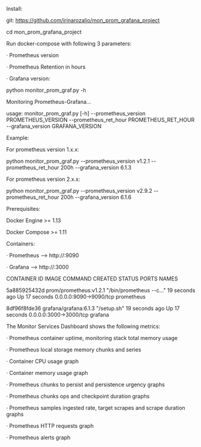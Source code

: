 Install:

git: https://github.com/irinarozalio/mon_prom_grafana_project

cd mon_prom_grafana_project



Run docker-compose with following 3 parameters: 

· Prometheus version

· Prometheus Retention in hours 

· Grafana version:


python monitor_prom_graf.py -h

Monitoring Prometheus-Grafana...

usage: monitor_prom_graf.py [-h] --prometheus_version PROMETHEUS_VERSION
                            --prometheus_ret_hour PROMETHEUS_RET_HOUR
                            --grafana_version GRAFANA_VERSION


Example:

For prometheus version 1.x.x:

python monitor_prom_graf.py --prometheus_version v1.2.1 --prometheus_ret_hour 200h --grafana_version 6.1.3

For prometheus version 2.x.x:

python monitor_prom_graf.py --prometheus_version v2.9.2 --prometheus_ret_hour 200h --grafana_version 6.1.6



Prerequisites:

Docker Engine >= 1.13

Docker Compose >= 1.11



Containers:

· Prometheus --> http://<host-ip>:9090

· Grafana --> http://<host-ip>:3000


CONTAINER ID        IMAGE                    COMMAND                  CREATED             STATUS              PORTS                    NAMES

5a885925432d        prom/prometheus:v1.2.1   "/bin/prometheus --c…"   19 seconds ago      Up 17 seconds       0.0.0.0:9090->9090/tcp   prometheus

8df96f8fde36        grafana/grafana:6.1.3    "/setup.sh"              19 seconds ago      Up 17 seconds       0.0.0.0:3000->3000/tcp   grafana





The Monitor Services Dashboard shows the following metrics:

· Prometheus container uptime, monitoring stack total memory usage

· Prometheus local storage memory chunks and series 

· Container CPU usage graph 

· Container memory usage graph 

· Prometheus chunks to persist and persistence urgency graphs 

· Prometheus chunks ops and checkpoint duration graphs 

· Prometheus samples ingested rate, target scrapes and scrape duration graphs 

· Prometheus HTTP requests graph 

· Prometheus alerts graph